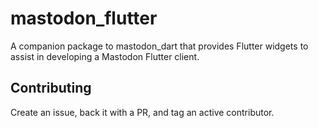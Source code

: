 # mastodon_flutter

A companion package to mastodon_dart that provides Flutter widgets to assist in developing a Mastodon Flutter client.

## Contributing

Create an issue, back it with a PR, and tag an active contributor.
